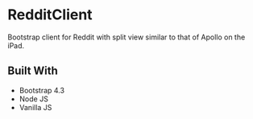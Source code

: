 # RedditClient
Bootstrap client for Reddit with split view similar to that of Apollo on the iPad.

## Built With
* Bootstrap 4.3
* Node JS
* Vanilla JS
